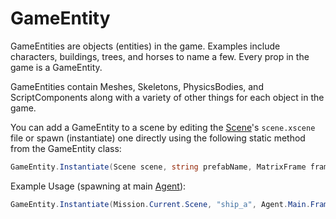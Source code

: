 # GameEntity

GameEntities are objects \(entities\) in the game. Examples include characters, buildings, trees, and horses to name a few. Every prop in the game is a GameEntity.

GameEntities contain Meshes, Skeletons, PhysicsBodies, and ScriptComponents along with a variety of other things for each object in the game.

You can add a GameEntity to a scene by editing the [Scene](../_xmldocs/scene.md)'s `scene.xscene` file or spawn \(instantiate\) one directly using the following static method from the GameEntity class:

```csharp
GameEntity.Instantiate(Scene scene, string prefabName, MatrixFrame frame)
```

Example Usage \(spawning at main [Agent](agent.md)\):

```csharp
GameEntity.Instantiate(Mission.Current.Scene, "ship_a", Agent.Main.Frame)
```

